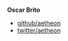 
**Oscar Brito**

+ [github/aetheon](https://github.com/aetheon)
+ [twitter/aetheon](http://twitter.com/aetheon)


